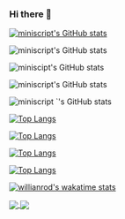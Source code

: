 ### Hi there 👋

[![miniscript's GitHub stats](https://github-readme-stats.vercel.app/api?username=iminiscript)](https://github.com/anuraghazra/github-readme-stats)


![miniscript's GitHub stats](https://github-readme-stats.vercel.app/api?username=iminiscript&hide=contribs,prs)

![miniscipt's GitHub stats](https://github-readme-stats.vercel.app/api?username=iminiscript&count_private=true)

![miniscript's GitHub stats](https://github-readme-stats.vercel.app/api?username=iminiscript&show_icons=true)

![miniscript  `'s GitHub stats](https://github-readme-stats.vercel.app/api?username=iminiscript&show_icons=true&theme=radical)



[![Top Langs](https://github-readme-stats.vercel.app/api/top-langs/?username=iminiscript)](https://github.com/anuraghazra/github-readme-stats)


[![Top Langs](https://github-readme-stats.vercel.app/api/top-langs/?username=iminiscript&exclude_repo=github-readme-stats,anuraghazra.github.io)](https://github.com/anuraghazra/github-readme-stats)


[![Top Langs](https://github-readme-stats.vercel.app/api/top-langs/?username=iminiscript&langs_count=8)](https://github.com/anuraghazra/github-readme-stats)


[![Top Langs](https://github-readme-stats.vercel.app/api/top-langs/?username=iminiscript&layout=compact)](https://github.com/anuraghazra/github-readme-stats)


[![willianrod's wakatime stats](https://github-readme-stats.vercel.app/api/wakatime?username=iminiscript)](https://github.com/anuraghazra/github-readme-stats)


<a href="https://github.com/anuraghazra/github-readme-stats">
  <img align="center" src="https://github-readme-stats.vercel.app/api/pin/?username=iminiscript&repo=github-readme-stats" />
</a>
<a href="https://github.com/anuraghazra/convoychat">
  <img align="center" src="https://github-readme-stats.vercel.app/api/pin/?username=iminiscript&repo=convoychat" />
</a>





